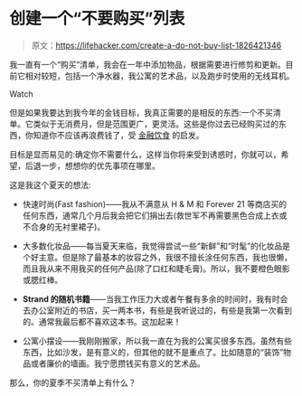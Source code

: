 # 创建一个“不要购买”列表

> 原文：<https://lifehacker.com/create-a-do-not-buy-list-1826421346>

我一直有一个“购买”清单，我会在一年中添加物品，根据需要进行修剪和更新。目前它相对较短，包括一个净水器，我公寓的艺术品，以及跑步时使用的无线耳机。

Watch

但是如果我要达到我今年的金钱目标，我真正需要的是相反的东西:一个不买清单。它类似于无消费月，但是范围更广，更灵活。这些是你过去已经购买过的东西，你知道你不应该再浪费钱了，受 [金融饮食](http://thefinancialdiet.com/5-items-im-definitely-not-buying-this-spring/) 的启发。

目标是显而易见的:确定你不需要什么，这样当你将来受到诱惑时，你就可以，希望，后退一步，想想你的优先事项在哪里。

这是我这个夏天的想法:

*   快速时尚(Fast fashion)——我从不满意从 H & M 和 Forever 21 等商店买的任何东西，通常几个月后我会把它们捐出去(救世军不再需要黑色合成上衣或不合身的无衬里裙子)。
*   大多数化妆品——每当夏天来临，我觉得尝试一些“新鲜”和“时髦”的化妆品是个好主意。但是除了最基本的妆容之外，我很不擅长涂任何东西，我也很懒，而且我从来不用我买的任何产品(除了口红和睫毛膏)。所以，我不要橙色眼影或腮红棒。

*   **Strand 的随机书籍**——当我工作压力大或者午餐有多余的时间时，我有时会去办公室附近的书店，买一两本书，有些是我听说过的，有些是我第一次看到的。通常我最后都不喜欢这本书。这加起来！
*   公寓小摆设——我刚刚搬家，所以我一直在为我的公寓买很多东西。虽然有些东西，比如沙发，是有意义的，但其他的就不是重点了。比如随意的“装饰”物品或者廉价的墙画。我宁愿攒钱买有意义的艺术品。

那么，你的夏季不买清单上有什么？